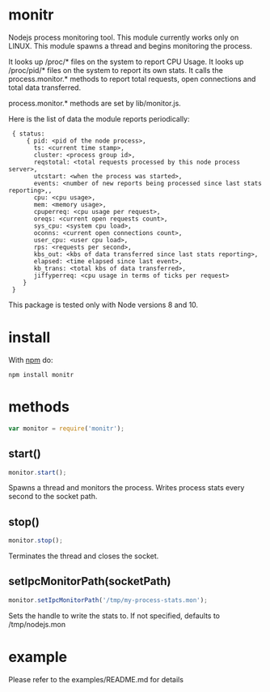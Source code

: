 # monitr

Nodejs process monitoring tool. This module currently works only on LINUX.
This module spawns a thread and begins monitoring the process. 

It looks up /proc/* files on the system to report CPU Usage.
It looks up /proc/pid/* files on the system to report its own stats.
It calls the process.monitor.* methods to report total requests, open connections and total data transferred.

process.monitor.* methods are set by lib/monitor.js.

Here is the list of data the module reports periodically:
```
 { status: 
     { pid: <pid of the node process>,
       ts: <current time stamp>,
       cluster: <process group id>,
       reqstotal: <total requests processed by this node process server>,
       utcstart: <when the process was started>,
       events: <number of new reports being processed since last stats reporting>,,
       cpu: <cpu usage>,
       mem: <memory usage>,
       cpuperreq: <cpu usage per request>,
       oreqs: <current open requests count>,
       sys_cpu: <system cpu load>,
       oconns: <current open connections count>,
       user_cpu: <user cpu load>,
       rps: <requests per second>,
       kbs_out: <kbs of data transferred since last stats reporting>,
       elapsed: <time elapsed since last event>,
       kb_trans: <total kbs of data transferred>,
       jiffyperreq: <cpu usage in terms of ticks per request> 
    }
 }
```

This package is tested only with Node versions 8 and 10.


# install

With [npm](http://npmjs.org) do:

```
npm install monitr
```

# methods
```js
var monitor = require('monitr');
```

## start()

```js
monitor.start();
```
Spawns a thread and monitors the process. Writes process stats every second to the socket path.

## stop()
```js
monitor.stop();
```
Terminates the thread and closes the socket.

## setIpcMonitorPath(socketPath)
```js
monitor.setIpcMonitorPath('/tmp/my-process-stats.mon');
```
Sets the handle to write the stats to. If not specified, defaults to /tmp/nodejs.mon

# example

Please refer to the examples/README.md for details



